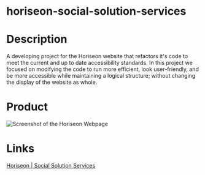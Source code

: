 # horiseon-social-solution-services


# Description

A developing project for the Horiseon website that refactors it's code to meet the current and up to date accessibility standards. In this project we focused on modifying the code to run more efficient,  look user-friendly, and be more accessible while maintaining a logical structure; without changing the display of the website as whole.

# Product

![Screenshot of the Horiseon Webpage](https://user-images.githubusercontent.com/80929740/115324197-515c9b80-a13e-11eb-9845-3561d11cc6a3.png)


# Links

[Horiseon | Social Solution Services](https://tannercarter.github.io/horiseon-social-solution-services/)

